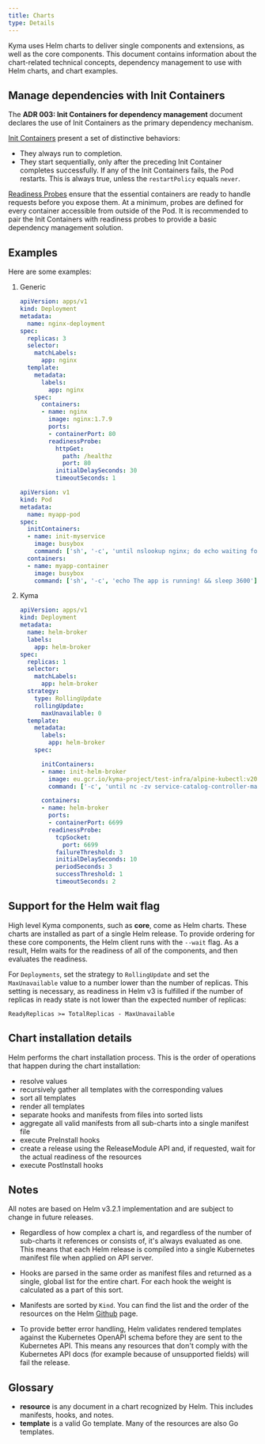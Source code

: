 ```yaml
---
title: Charts
type: Details
---
```


Kyma uses Helm charts to deliver single components and extensions, as well as the core components. This document contains information about the chart-related technical concepts, dependency management to use with Helm charts, and chart examples.

## Manage dependencies with Init Containers

The **ADR 003: Init Containers for dependency management** document declares the use of Init Containers as the primary dependency mechanism.

[Init Containers](https://kubernetes.io/docs/concepts/workloads/pods/init-containers/) present a set of distinctive behaviors:

* They always run to completion.
* They start sequentially, only after the preceding Init Container completes successfully.
  If any of the Init Containers fails, the Pod restarts. This is always true, unless the `restartPolicy` equals `never`.

[Readiness Probes](https://kubernetes.io/docs/concepts/workloads/pods/pod-lifecycle/#container-probes) ensure that the essential containers are ready to handle requests before you expose them. At a minimum, probes are defined for every container accessible from outside of the Pod. It is recommended to pair the Init Containers with readiness probes to provide a basic dependency management solution.

## Examples

Here are some examples:

1. Generic

   ```yaml
   apiVersion: apps/v1
   kind: Deployment
   metadata:
     name: nginx-deployment
   spec:
     replicas: 3
     selector:
       matchLabels:
         app: nginx
     template:
       metadata:
         labels:
           app: nginx
       spec:
         containers:
         - name: nginx
           image: nginx:1.7.9
           ports:
           - containerPort: 80
           readinessProbe:
             httpGet:
               path: /healthz
               port: 80
             initialDelaySeconds: 30
             timeoutSeconds: 1
   ```

   ```yaml
   apiVersion: v1
   kind: Pod
   metadata:
     name: myapp-pod
   spec:
     initContainers:
     - name: init-myservice
       image: busybox
       command: ['sh', '-c', 'until nslookup nginx; do echo waiting for nginx; sleep 2; done;']
     containers:
     - name: myapp-container
       image: busybox
       command: ['sh', '-c', 'echo The app is running! && sleep 3600']
   ```

2. Kyma

   ```yaml
   apiVersion: apps/v1
   kind: Deployment
   metadata:
     name: helm-broker
     labels:
       app: helm-broker
   spec:
     replicas: 1
     selector:
       matchLabels:
         app: helm-broker
     strategy:
       type: RollingUpdate
       rollingUpdate:
         maxUnavailable: 0
     template:
       metadata:
         labels:
           app: helm-broker
       spec:

         initContainers:
         - name: init-helm-broker
           image: eu.gcr.io/kyma-project/test-infra/alpine-kubectl:v20200617-32c1f3ff
           command: ['-c', 'until nc -zv service-catalog-controller-manager.kyma-system.svc.cluster.local 8080; do echo waiting for etcd service; sleep 2; done;']

         containers:
         - name: helm-broker
           ports:
           - containerPort: 6699
           readinessProbe:
             tcpSocket:
               port: 6699
             failureThreshold: 3
             initialDelaySeconds: 10
             periodSeconds: 3
             successThreshold: 1
             timeoutSeconds: 2
   ```

## Support for the Helm wait flag

High level Kyma components, such as **core**, come as Helm charts. These charts are installed as part of a single Helm release. To provide ordering for these core components, the Helm client runs with the `--wait` flag. As a result, Helm waits for the readiness of all of the components, and then evaluates the readiness.

For `Deployments`, set the strategy to `RollingUpdate` and set the `MaxUnavailable` value to a number lower than the number of replicas. This setting is necessary, as readiness in Helm v3 is fulfilled if the number of replicas in ready state is not lower than the expected number of replicas:

```
ReadyReplicas >= TotalReplicas - MaxUnavailable
```

## Chart installation details

Helm performs the chart installation process. This is the order of operations that happen during the chart installation:

* resolve values
* recursively gather all templates with the corresponding values
* sort all templates
* render all templates
* separate hooks and manifests from files into sorted lists
* aggregate all valid manifests from all sub-charts into a single manifest file
* execute PreInstall hooks
* create a release using the ReleaseModule API and, if requested, wait for the actual readiness of the resources
* execute PostInstall hooks

## Notes

All notes are based on Helm v3.2.1 implementation and are subject to change in future releases.

* Regardless of how complex a chart is, and regardless of the number of sub-charts it references or consists of, it's always evaluated as one. This means that each Helm release is compiled into a single Kubernetes manifest file when applied on API server.

* Hooks are parsed in the same order as manifest files and returned as a single, global list for the entire chart. For each hook the weight is calculated as a part of this sort.

* Manifests are sorted by `Kind`. You can find the list and the order of the resources on the Helm [Github](https://github.com/helm/helm/blob/release-3.2/pkg/releaseutil/kind_sorter.go) page.

* To provide better error handling, Helm validates rendered templates against the Kubernetes OpenAPI schema before they are sent to the Kubernetes API. This means any resources that don't comply with the Kubernetes API docs (for example because of unsupported fields) will fail the release.


## Glossary

* **resource** is any document in a chart recognized by Helm. This includes manifests, hooks, and notes.
* **template** is a valid Go template. Many of the resources are also Go templates.
